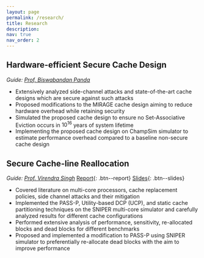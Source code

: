 ```yaml
---
layout: page
permalink: /research/
title: Research
description:
nav: true
nav_order: 2
---
```


## Hardware-efficient Secure Cache Design
_Guide: [Prof. Biswabandan Panda](https://www.cse.iitb.ac.in/~biswa/)_  
* Extensively analyzed side-channel attacks and state-of-the-art cache designs which are secure against such attacks
* Proposed modifications to the MIRAGE cache design aiming to reduce hardware overhead while retaining security
* Simulated the proposed cache design to ensure no Set-Associative Eviction occurs in $10^16$ years of system lifetime
* Implementing the proposed cache design on ChampSim simulator to estimate performance overhead compared to a baseline non-secure cache design

## Secure Cache-line Reallocation
_Guide: [Prof. Virendra Singh](https://www.ee.iitb.ac.in/~viren/)_ [Report](https://anubhavbhatla.github.io/files/R&D_report.pdf){: .btn--report} [Slides](https://anubhavbhatla.github.io/files/R&D_presentation.pptx){: .btn--slides}  
* Covered literature on multi-core processors, cache replacement policies, side channel attacks and their mitigation
* Implemented the PASS-P, Utility-based DCP (UCP), and static cache partitioning techniques on the SNIPER multi-core simulator and carefully analyzed results for different cache configurations
* Performed extensive analysis of performance, sensitivity, re-allocated blocks and dead blocks for different benchmarks
* Proposed and implemented a modification to PASS-P using SNIPER simulator to preferentially re-allocate dead blocks with the aim to improve performance